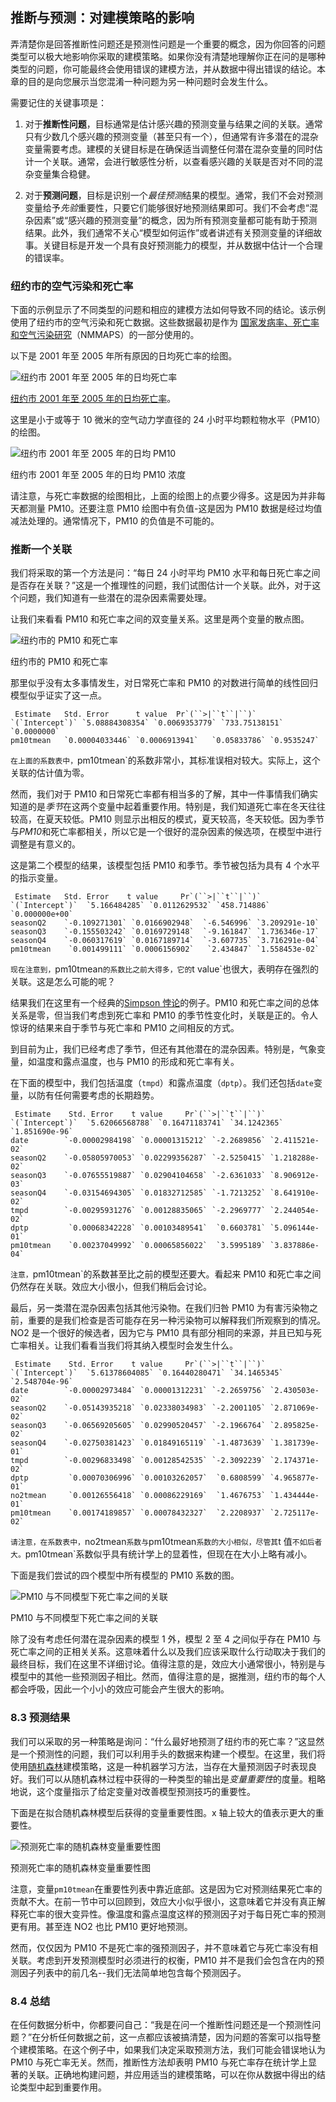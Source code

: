 ## 推断与预测：对建模策略的影响

弄清楚你是回答推断性问题还是预测性问题是一个重要的概念，因为你回答的问题类型可以极大地影响你采取的建模策略。如果你没有清楚地理解你正在问的是哪种类型的问题，你可能最终会使用错误的建模方法，并从数据中得出错误的结论。本章的目的是向您展示当您混淆一种问题为另一种问题时会发生什么。

需要记住的关键事项是：

1.  对于**推断性问题**，目标通常是估计感兴趣的预测变量与结果之间的关联。通常只有少数几个感兴趣的预测变量（甚至只有一个），但通常有许多潜在的混杂变量需要考虑。建模的关键目标是在确保适当调整任何潜在混杂变量的同时估计一个关联。通常，会进行敏感性分析，以查看感兴趣的关联是否对不同的混杂变量集合稳健。

1.  对于**预测问题**，目标是识别一个*最佳预测*结果的模型。通常，我们不会对预测变量给予*先验*重要性，只要它们能够很好地预测结果即可。我们不会考虑“混杂因素”或“感兴趣的预测变量”的概念，因为所有预测变量都可能有助于预测结果。此外，我们通常不关心“模型如何运作”或者讲述有关预测变量的详细故事。关键目标是开发一个具有良好预测能力的模型，并从数据中估计一个合理的错误率。

### 纽约市的空气污染和死亡率

下面的示例显示了不同类型的问题和相应的建模方法如何导致不同的结论。该示例使用了纽约市的空气污染和死亡数据。这些数据最初是作为 [国家发病率、死亡率和空气污染研究](http://www.ihapss.jhsph.edu)（NMMAPS）的一部分使用的。

以下是 2001 年至 2005 年所有原因的日均死亡率的绘图。

![纽约市 2001 年至 2005 年的日均死亡率](img/inferencepred-unnamed-chunk-3-1.png)

[纽约市 2001 年至 2005 年的日均死亡率](https://wiki.example.org/feynmans_learning_method)。

这里是小于或等于 10 微米的空气动力学直径的 24 小时平均颗粒物水平（PM10）的绘图。

![纽约市 2001 年至 2005 年的日均 PM10](img/inferencepred-unnamed-chunk-4-1.png)

纽约市 2001 年至 2005 年的日均 PM10 浓度

请注意，与死亡率数据的绘图相比，上面的绘图上的点要少得多。这是因为并非每天都测量 PM10。还要注意 PM10 绘图中有负值-这是因为 PM10 数据是经过均值减法处理的。通常情况下，PM10 的负值是不可能的。

### 推断一个关联

我们将采取的第一个方法是问：“每日 24 小时平均 PM10 水平和每日死亡率之间是否存在关联？”这是一个推理性的问题，我们试图估计一个关联。此外，对于这个问题，我们知道有一些潜在的混杂因素需要处理。

让我们来看看 PM10 和死亡率之间的双变量关系。这里是两个变量的散点图。

![纽约市的 PM10 和死亡率](img/inferencepred-unnamed-chunk-5-1.png)

纽约市的 PM10 和死亡率

那里似乎没有太多事情发生，对日常死亡率和 PM10 的对数进行简单的线性回归模型似乎证实了这一点。

```
 Estimate   Std. Error      t value  Pr`(``>|``t``|``)`
`(`Intercept`)` `5.08884308354` `0.0069353779` `733.75138151` `0.0000000`
pm10tmean   `0.00004033446` `0.0006913941`   `0.05833786` `0.9535247` 
```

`在上面的系数表中，`pm10tmean`的系数非常小，其标准误相对较大。实际上，这个关联的估计值为零。

然而，我们对于 PM10 和日常死亡率都有相当多的了解，其中一件事情我们确实知道的是*季节*在这两个变量中起着重要作用。特别是，我们知道死亡率在冬天往往较高，在夏天较低。PM10 则显示出相反的模式，夏天较高，冬天较低。因为季节与*PM10*和死亡率都相关，所以它是一个很好的混杂因素的候选项，在模型中进行调整是有意义的。

这是第二个模型的结果，该模型包括 PM10 和季节。季节被包括为具有 4 个水平的指示变量。

```
 Estimate   Std. Error    t value     Pr`(``>|``t``|``)`
`(`Intercept`)`  `5.166484285` `0.0112629532` `458.714886` `0.000000e+00`
seasonQ2    `-0.109271301` `0.0166902948`  `-6.546996` `3.209291e-10`
seasonQ3    `-0.155503242` `0.0169729148`  `-9.161847` `1.736346e-17`
seasonQ4    `-0.060317619` `0.0167189714`  `-3.607735` `3.716291e-04`
pm10tmean    `0.001499111` `0.0006156902`   `2.434847` `1.558453e-02` 
```

`现在注意到，`pm10tmean`的系数比之前大得多，它的`t value`也很大，表明存在强烈的关联。这是怎么可能的呢？

结果我们在这里有一个经典的[Simpson 悖论](https://en.wikipedia.org/wiki/Simpson%27s_paradox)的例子。PM10 和死亡率之间的总体关系是零，但当我们考虑到死亡率和 PM10 的季节性变化时，关联是正的。令人惊讶的结果来自于季节与死亡率和 PM10 之间相反的方式。

到目前为止，我们已经考虑了季节，但还有其他潜在的混杂因素。特别是，气象变量，如温度和露点温度，也与 PM10 的形成和死亡率有关。

在下面的模型中，我们包括温度（`tmpd`）和露点温度（`dptp`）。我们还包括`date`变量，以防有任何需要考虑的长期趋势。

```
 Estimate    Std. Error    t value     Pr`(``>|``t``|``)`
`(`Intercept`)`  `5.62066568788` `0.16471183741` `34.1242365` `1.851690e-96`
date        `-0.00002984198` `0.00001315212` `-2.2689856` `2.411521e-02`
seasonQ2    `-0.05805970053` `0.02299356287` `-2.5250415` `1.218288e-02`
seasonQ3    `-0.07655519887` `0.02904104658` `-2.6361033` `8.906912e-03`
seasonQ4    `-0.03154694305` `0.01832712585` `-1.7213252` `8.641910e-02`
tmpd        `-0.00295931276` `0.00128835065` `-2.2969777` `2.244054e-02`
dptp         `0.00068342228` `0.00103489541`  `0.6603781` `5.096144e-01`
pm10tmean    `0.00237049992` `0.00065856022`  `3.5995189` `3.837886e-04` 
```

`注意，`pm10tmean`的系数甚至比之前的模型还要大。看起来 PM10 和死亡率之间仍然存在关联。效应大小很小，但我们稍后会讨论。

最后，另一类潜在混杂因素包括其他污染物。在我们归咎 PM10 为有害污染物之前，重要的是我们检查是否可能存在另一种污染物可以解释我们所观察到的情况。NO2 是一个很好的候选者，因为它与 PM10 具有部分相同的来源，并且已知与死亡率相关。让我们看看当我们将其纳入模型时会发生什么。

```
 Estimate    Std. Error    t value     Pr`(``>|``t``|``)`
`(`Intercept`)`  `5.61378604085` `0.16440280471` `34.1465345` `2.548704e-96`
date        `-0.00002973484` `0.00001312231` `-2.2659756` `2.430503e-02`
seasonQ2    `-0.05143935218` `0.02338034983` `-2.2001105` `2.871069e-02`
seasonQ3    `-0.06569205605` `0.02990520457` `-2.1966764` `2.895825e-02`
seasonQ4    `-0.02750381423` `0.01849165119` `-1.4873639` `1.381739e-01`
tmpd        `-0.00296833498` `0.00128542535` `-2.3092239` `2.174371e-02`
dptp         `0.00070306996` `0.00103262057`  `0.6808599` `4.965877e-01`
no2tmean     `0.00126556418` `0.00086229169`  `1.4676753` `1.434444e-01`
pm10tmean    `0.00174189857` `0.00078432327`  `2.2208937` `2.725117e-02` 
```

`请注意，在系数表中，`no2tmean`系数与`pm10tmean`系数的大小相似，尽管其`t 值`不如后者大。`pm10tmean`系数似乎具有统计学上的显着性，但现在在大小上略有减小。

下面是我们尝试的四个模型中所有模型的 PM10 系数的图。

![PM10 与不同模型下死亡率之间的关联](img/inferencepred-unnamed-chunk-10-1.png)

PM10 与不同模型下死亡率之间的关联

除了没有考虑任何潜在混杂因素的模型 1 外，模型 2 至 4 之间似乎存在 PM10 与死亡率之间的正相关关系。这意味着什么以及我们应该采取什么行动取决于我们的最终目标，我们在这里不详细讨论。值得注意的是，效应大小通常很小，特别是与模型中的其他一些预测因子相比。然而，值得注意的是，据推测，纽约市的每个人都会呼吸，因此一个小小的效应可能会产生很大的影响。

### 8.3 预测结果

我们可以采取的另一种策略是询问：“什么最好地预测了纽约市的死亡率？”这显然是一个预测性的问题，我们可以利用手头的数据来构建一个模型。在这里，我们将使用[随机森林](https://en.wikipedia.org/wiki/Random_forest)建模策略，这是一种机器学习方法，当存在大量预测因子时表现良好。我们可以从随机森林过程中获得的一种类型的输出是*变量重要性*的度量。粗略地说，这个度量指示了给定变量对改善模型预测技巧的重要性。

下面是在拟合随机森林模型后获得的变量重要性图。x 轴上较大的值表示更大的重要性。

![预测死亡率的随机森林变量重要性图](img/inferencepred-unnamed-chunk-11-1.png)

预测死亡率的随机森林变量重要性图

注意，变量`pm10tmean`在重要性列表中靠近底部。这是因为它对预测结果死亡率的贡献不大。在前一节中可以回顾到，效应大小似乎很小，这意味着它并没有真正解释死亡率的很大变异性。像温度和露点温度这样的预测因子对于每日死亡率的预测更有用。甚至连 NO2 也比 PM10 更好地预测。

然而，仅仅因为 PM10 不是死亡率的强预测因子，并不意味着它与死亡率没有相关联。考虑到开发预测模型时必须进行的权衡，PM10 并不是我们会包含在内的预测因子列表中的前几名--我们无法简单地包含每个预测因子。

### 8.4 总结

在任何数据分析中，你都要问自己：“我是在问一个推断性问题还是一个预测性问题？”在分析任何数据之前，这一点都应该被搞清楚，因为问题的答案可以指导整个建模策略。在这个例子中，如果我们决定采取预测方法，我们可能会错误地认为 PM10 与死亡率无关。然而，推断性方法却表明 PM10 与死亡率存在统计学上显著的关联。正确地构建问题，并应用适当的建模策略，可以在你从数据中得出的结论类型中起到重要作用。
